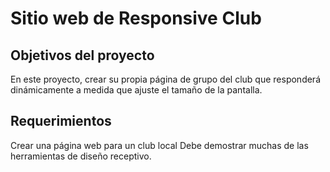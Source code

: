 # Sitio web de Responsive Club

## Objetivos del proyecto

En este proyecto, crear su propia página de grupo del club que responderá dinámicamente a medida que ajuste el tamaño de la pantalla.

## Requerimientos

Crear una página web para un club local
Debe demostrar muchas de las herramientas de diseño receptivo.
